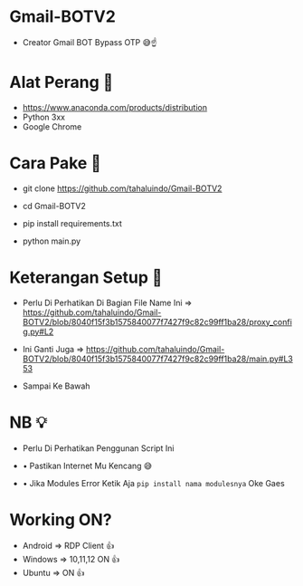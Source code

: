 # Gmail-BOTV2

- Creator Gmail BOT Bypass OTP 😅☝️

# Alat Perang 🚀

- https://www.anaconda.com/products/distribution
- Python 3xx
- Google Chrome

# Cara Pake 🎨

- git clone https://github.com/tahaluindo/Gmail-BOTV2

- cd Gmail-BOTV2

- pip install requirements.txt

- python main.py

# Keterangan Setup 🤖

- Perlu Di Perhatikan Di Bagian File Name Ini => https://github.com/tahaluindo/Gmail-BOTV2/blob/8040f15f3b1575840077f7427f9c82c99ff1ba28/proxy_config.py#L2

- Ini Ganti Juga => https://github.com/tahaluindo/Gmail-BOTV2/blob/8040f15f3b1575840077f7427f9c82c99ff1ba28/main.py#L353

- Sampai Ke Bawah 

# NB 💡

- Perlu Di Perhatikan Penggunan Script Ini

-  • Pastikan Internet Mu Kencang 😅
-  • Jika Modules Error Ketik Aja `pip install nama modulesnya` Oke Gaes

# Working ON?

- Android => RDP Client 👍
- Windows => 10,11,12 ON 👍
- Ubuntu => ON 👍
